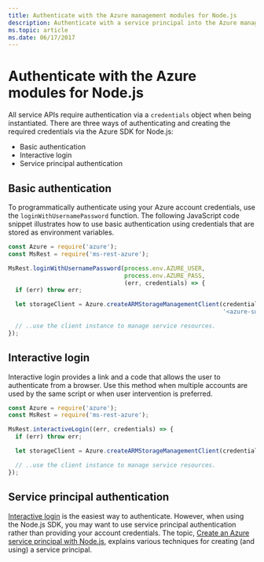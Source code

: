 ```yaml
---
title: Authenticate with the Azure management modules for Node.js
description: Authenticate with a service principal into the Azure management modules for Node.js
ms.topic: article
ms.date: 06/17/2017
---
```


# Authenticate with the Azure modules for Node.js

All service APIs require authentication via a `credentials` object when being
instantiated. There are three ways of authenticating and creating the required
credentials via the Azure SDK for Node.js: 

- Basic authentication
- Interactive login
- Service principal authentication

## Basic authentication

To programmatically authenticate using your Azure account credentials, use the `loginWithUsernamePassword` function. The following JavaScript code snippet illustrates how to use basic authentication using credentials that are stored as environment variables. 

```javascript
const Azure = require('azure');
const MsRest = require('ms-rest-azure');

MsRest.loginWithUsernamePassword(process.env.AZURE_USER, 
                                 process.env.AZURE_PASS, 
                                 (err, credentials) => {
  if (err) throw err;

  let storageClient = Azure.createARMStorageManagementClient(credentials, 
                                                             '<azure-subscription-id>');

  // ..use the client instance to manage service resources.
});
```

## Interactive login

Interactive login provides a link and a code that allows the user to
authenticate from a browser. Use this method when multiple accounts are used by
the same script or when user intervention is preferred.

```javascript
const Azure = require('azure');
const MsRest = require('ms-rest-azure');

MsRest.interactiveLogin((err, credentials) => {
  if (err) throw err;

  let storageClient = Azure.createARMStorageManagementClient(credentials, '<azure-subscription-id>');

  // ..use the client instance to manage service resources.
});
```

## Service principal authentication

[Interactive login](#interactive-login) is the easiest way to
authenticate. However, when using the Node.js SDK, you may want
to use service principal authentication rather than providing your account
credentials. The topic, 
[Create an Azure service principal with Node.js](./node-sdk-azure-authenticate-principal.md), 
explains various techniques for creating (and using) a service principal. 

